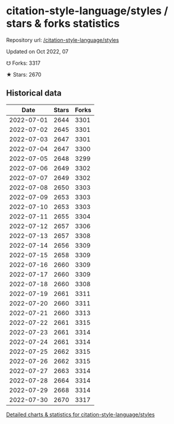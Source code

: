 # citation-style-language/styles / stars & forks statistics

Repository url: [/citation-style-language/styles](https://github.com/citation-style-language/styles)

Updated on Oct 2022, 07

☋ Forks: 3317

★ Stars: 2670

## Historical data
| Date | Stars | Forks |
|------|-------|-------|
| 2022-07-01 | 2644 | 3301 | 
| 2022-07-02 | 2645 | 3301 | 
| 2022-07-03 | 2647 | 3301 | 
| 2022-07-04 | 2647 | 3300 | 
| 2022-07-05 | 2648 | 3299 | 
| 2022-07-06 | 2649 | 3302 | 
| 2022-07-07 | 2649 | 3302 | 
| 2022-07-08 | 2650 | 3303 | 
| 2022-07-09 | 2653 | 3303 | 
| 2022-07-10 | 2653 | 3303 | 
| 2022-07-11 | 2655 | 3304 | 
| 2022-07-12 | 2657 | 3306 | 
| 2022-07-13 | 2657 | 3308 | 
| 2022-07-14 | 2656 | 3309 | 
| 2022-07-15 | 2658 | 3309 | 
| 2022-07-16 | 2660 | 3309 | 
| 2022-07-17 | 2660 | 3309 | 
| 2022-07-18 | 2660 | 3308 | 
| 2022-07-19 | 2661 | 3311 | 
| 2022-07-20 | 2660 | 3311 | 
| 2022-07-21 | 2660 | 3313 | 
| 2022-07-22 | 2661 | 3315 | 
| 2022-07-23 | 2661 | 3314 | 
| 2022-07-24 | 2661 | 3314 | 
| 2022-07-25 | 2662 | 3315 | 
| 2022-07-26 | 2662 | 3315 | 
| 2022-07-27 | 2663 | 3314 | 
| 2022-07-28 | 2664 | 3314 | 
| 2022-07-29 | 2668 | 3314 | 
| 2022-07-30 | 2670 | 3317 | 


[Detailed charts & statistics for citation-style-language/styles](https://reviewgithub.com/rep/citation-style-language/styles)
